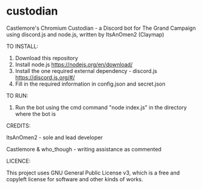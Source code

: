 # custodian
Castlemore's Chromium Custodian - a Discord bot for The Grand Campaign using discord.js and node.js, written by ItsAnOmen2 (Claymap)

TO INSTALL:
1) Download this repository
2) Install node.js https://nodejs.org/en/download/
3) Install the one required external dependency - discord.js https://discord.js.org/#/
4) Fill in the required information in config.json and secret.json

TO RUN:
1) Run the bot using the cmd command "node index.js" in the directory where the bot is

CREDITS:

ItsAnOmen2 - sole and lead developer

Castlemore & who_though - writing assistance as commented



LICENCE:

This project uses GNU General Public License v3, which is a free and copyleft license for software and other kinds of works.
